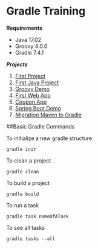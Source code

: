 # Gradle Training

**Requirements**

* Java 17.02
* Groovy 4.0.0
* Gradle 7.4.1

**_Projects_**

1. [First Project](https://github.com/brunomilitzer/gradle/tree/master/firstproject)
2. [First Java Project](https://github.com/brunomilitzer/gradle/tree/master/firstJavaProject)
3. [Groovy Demo](https://github.com/brunomilitzer/gradle/tree/master/groovyDemo/src/com/brunomilitzer/groovy)
4. [First Web App](https://github.com/brunomilitzer/gradle/tree/master/firstWebApp)
5. [Coupon App](https://github.com/brunomilitzer/gradle/tree/master/couponapp)
6. [Spring Boot Demo](https://github.com/brunomilitzer/gradle/tree/master/springbootdemo)
7. [Migration Maven to Gradle](https://github.com/brunomilitzer/gradle/tree/master/migration)

##Basic Gradle Commands

To initialize a new gradle structure  

``gradle init``

To clean a project

``gradle clean``

To build a project

``gradle build``

To run a task

``gradle task nameOfATask``

To see all tasks

``gradle tasks --all``